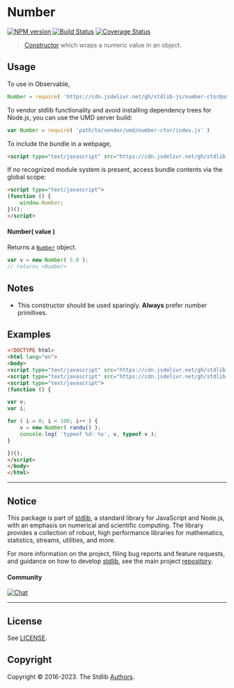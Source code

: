 <!--

@license Apache-2.0

Copyright (c) 2018 The Stdlib Authors.

Licensed under the Apache License, Version 2.0 (the "License");
you may not use this file except in compliance with the License.
You may obtain a copy of the License at

   http://www.apache.org/licenses/LICENSE-2.0

Unless required by applicable law or agreed to in writing, software
distributed under the License is distributed on an "AS IS" BASIS,
WITHOUT WARRANTIES OR CONDITIONS OF ANY KIND, either express or implied.
See the License for the specific language governing permissions and
limitations under the License.

-->

# Number

[![NPM version][npm-image]][npm-url] [![Build Status][test-image]][test-url] [![Coverage Status][coverage-image]][coverage-url] <!-- [![dependencies][dependencies-image]][dependencies-url] -->

> [Constructor][mdn-number] which wraps a numeric value in an object.

<!-- Section to include introductory text. Make sure to keep an empty line after the intro `section` element and another before the `/section` close. -->

<section class="intro">

</section>

<!-- /.intro -->

<!-- Package usage documentation. -->



<section class="usage">

## Usage

To use in Observable,

```javascript
Number = require( 'https://cdn.jsdelivr.net/gh/stdlib-js/number-ctor@umd/browser.js' )
```

To vendor stdlib functionality and avoid installing dependency trees for Node.js, you can use the UMD server build:

```javascript
var Number = require( 'path/to/vendor/umd/number-ctor/index.js' )
```

To include the bundle in a webpage,

```html
<script type="text/javascript" src="https://cdn.jsdelivr.net/gh/stdlib-js/number-ctor@umd/browser.js"></script>
```

If no recognized module system is present, access bundle contents via the global scope:

```html
<script type="text/javascript">
(function () {
    window.Number;
})();
</script>
```

#### Number( value )

Returns a [`Number`][mdn-number] object.

<!-- eslint-disable stdlib/require-globals, no-new-wrappers -->

```javascript
var v = new Number( 5.0 );
// returns <Number>
```

</section>

<!-- /.usage -->

<!-- Package usage notes. Make sure to keep an empty line after the `section` element and another before the `/section` close. -->

<section class="notes">

## Notes

-   This constructor should be used sparingly. **Always** prefer number primitives.

</section>

<!-- /.notes -->

<!-- Package usage examples. -->

<section class="examples">

## Examples

<!-- eslint-disable no-new-wrappers -->

<!-- eslint no-undef: "error" -->

```html
<!DOCTYPE html>
<html lang="en">
<body>
<script type="text/javascript" src="https://cdn.jsdelivr.net/gh/stdlib-js/random-base-randu@umd/browser.js"></script>
<script type="text/javascript" src="https://cdn.jsdelivr.net/gh/stdlib-js/number-ctor@umd/browser.js"></script>
<script type="text/javascript">
(function () {

var v;
var i;

for ( i = 0; i < 100; i++ ) {
    v = new Number( randu() );
    console.log( 'typeof %d: %s', v, typeof v );
}

})();
</script>
</body>
</html>
```

</section>

<!-- /.examples -->

<!-- Section to include cited references. If references are included, add a horizontal rule *before* the section. Make sure to keep an empty line after the `section` element and another before the `/section` close. -->

<section class="references">

</section>

<!-- /.references -->

<!-- Section for related `stdlib` packages. Do not manually edit this section, as it is automatically populated. -->

<section class="related">

</section>

<!-- /.related -->

<!-- Section for all links. Make sure to keep an empty line after the `section` element and another before the `/section` close. -->


<section class="main-repo" >

* * *

## Notice

This package is part of [stdlib][stdlib], a standard library for JavaScript and Node.js, with an emphasis on numerical and scientific computing. The library provides a collection of robust, high performance libraries for mathematics, statistics, streams, utilities, and more.

For more information on the project, filing bug reports and feature requests, and guidance on how to develop [stdlib][stdlib], see the main project [repository][stdlib].

#### Community

[![Chat][chat-image]][chat-url]

---

## License

See [LICENSE][stdlib-license].


## Copyright

Copyright &copy; 2016-2023. The Stdlib [Authors][stdlib-authors].

</section>

<!-- /.stdlib -->

<!-- Section for all links. Make sure to keep an empty line after the `section` element and another before the `/section` close. -->

<section class="links">

[npm-image]: http://img.shields.io/npm/v/@stdlib/number-ctor.svg
[npm-url]: https://npmjs.org/package/@stdlib/number-ctor

[test-image]: https://github.com/stdlib-js/number-ctor/actions/workflows/test.yml/badge.svg?branch=main
[test-url]: https://github.com/stdlib-js/number-ctor/actions/workflows/test.yml?query=branch:main

[coverage-image]: https://img.shields.io/codecov/c/github/stdlib-js/number-ctor/main.svg
[coverage-url]: https://codecov.io/github/stdlib-js/number-ctor?branch=main

<!--

[dependencies-image]: https://img.shields.io/david/stdlib-js/number-ctor.svg
[dependencies-url]: https://david-dm.org/stdlib-js/number-ctor/main

-->

[chat-image]: https://img.shields.io/gitter/room/stdlib-js/stdlib.svg
[chat-url]: https://gitter.im/stdlib-js/stdlib/

[stdlib]: https://github.com/stdlib-js/stdlib

[stdlib-authors]: https://github.com/stdlib-js/stdlib/graphs/contributors

[umd]: https://github.com/umdjs/umd
[es-module]: https://developer.mozilla.org/en-US/docs/Web/JavaScript/Guide/Modules

[deno-url]: https://github.com/stdlib-js/number-ctor/tree/deno
[umd-url]: https://github.com/stdlib-js/number-ctor/tree/umd
[esm-url]: https://github.com/stdlib-js/number-ctor/tree/esm
[branches-url]: https://github.com/stdlib-js/number-ctor/blob/main/branches.md

[stdlib-license]: https://raw.githubusercontent.com/stdlib-js/number-ctor/main/LICENSE

[mdn-number]: https://developer.mozilla.org/en-US/docs/Web/JavaScript/Reference/Global_Objects/Number

</section>

<!-- /.links -->
